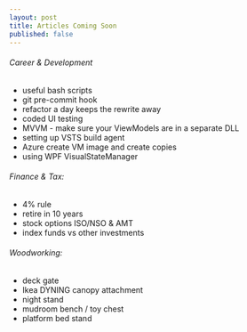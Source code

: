 ```yaml
---
layout: post
title: Articles Coming Soon
published: false
---
```


###### Career & Development
* useful bash scripts
* git pre-commit hook
* refactor a day keeps the rewrite away
* coded UI testing
* MVVM - make sure your ViewModels are in a separate DLL
* setting up VSTS build agent
* Azure create VM image and create copies
* using WPF VisualStateManager

###### Finance & Tax:
* 4% rule
* retire in 10 years
* stock options ISO/NSO & AMT
* index funds vs other investments

###### Woodworking:
* deck gate
* Ikea DYNING canopy attachment
* night stand
* mudroom bench / toy chest
* platform bed stand
